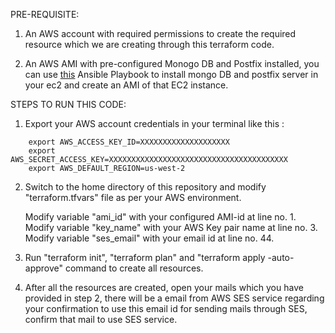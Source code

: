 PRE-REQUISITE:

1. An AWS account with required permissions to create the required resource which we are creating through this terraform code.

2. An AWS AMI with pre-configured Monogo DB and Postfix installed, you can use [this](https://github.com/nikhil1828/ansible-playbook-for-mongodb-and-postfix.git) Ansible Playbook to install mongo DB and postfix server in your ec2 and create an AMI of that EC2 instance.


STEPS TO RUN THIS CODE:

1. Export your AWS account credentials in your terminal like this :
```
    export AWS_ACCESS_KEY_ID=XXXXXXXXXXXXXXXXXXXX
    export AWS_SECRET_ACCESS_KEY=XXXXXXXXXXXXXXXXXXXXXXXXXXXXXXXXXXXXXXXX
    export AWS_DEFAULT_REGION=us-west-2
```

2. Switch to the home directory of this repository and modify "terraform.tfvars" file as per your AWS environment.

    Modify variable "ami_id" with your configured AMI-id at line no. 1.
    Modify variable "key_name" with your AWS Key pair name at line no. 3.
    Modify variable "ses_email" with your email id at line no. 44.

3. Run "terraform init", "terraform plan" and "terraform apply -auto-approve" command to create all resources.

4. After all the resources are created, open your mails which you have provided in step 2, there will be a email from AWS SES service regarding your confirmation to use this email id for sending mails through SES, confirm that mail to use SES service.